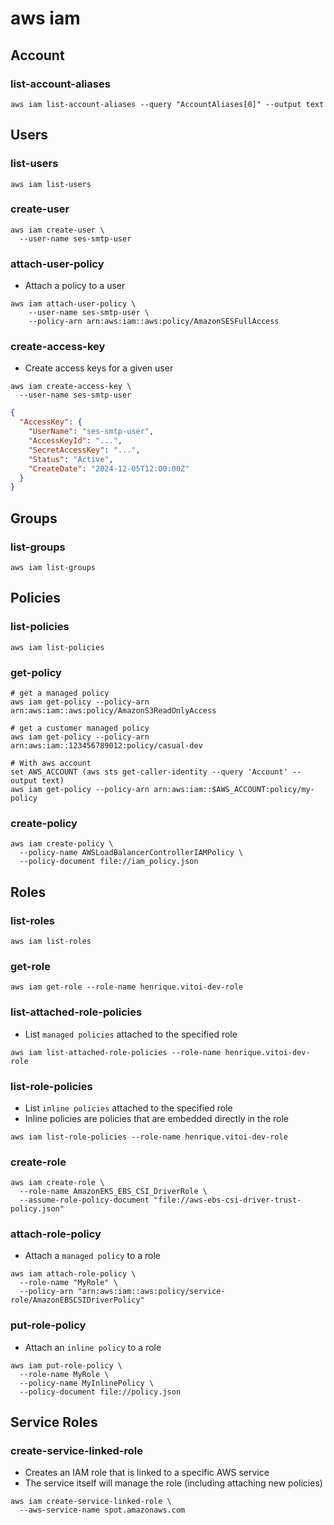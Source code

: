 # aws iam

## Account

### list-account-aliases

```shell
aws iam list-account-aliases --query "AccountAliases[0]" --output text
```

## Users

### list-users

```shell
aws iam list-users
```

### create-user

```shell
aws iam create-user \
  --user-name ses-smtp-user
```

### attach-user-policy

- Attach a policy to a user

```shell
aws iam attach-user-policy \
    --user-name ses-smtp-user \
    --policy-arn arn:aws:iam::aws:policy/AmazonSESFullAccess
```

### create-access-key

- Create access keys for a given user

```shell
aws iam create-access-key \
  --user-name ses-smtp-user
```

```json
{
  "AccessKey": {
    "UserName": "ses-smtp-user",
    "AccessKeyId": "...",
    "SecretAccessKey": "...",
    "Status": "Active",
    "CreateDate": "2024-12-05T12:00:00Z"
  }
}
```

## Groups

### list-groups

```shell
aws iam list-groups
```

## Policies

### list-policies

```shell
aws iam list-policies
```

### get-policy

```shell
# get a managed policy
aws iam get-policy --policy-arn arn:aws:iam::aws:policy/AmazonS3ReadOnlyAccess

# get a customer managed policy
aws iam get-policy --policy-arn arn:aws:iam::123456789012:policy/casual-dev

# With aws account
set AWS_ACCOUNT (aws sts get-caller-identity --query 'Account' --output text)
aws iam get-policy --policy-arn arn:aws:iam::$AWS_ACCOUNT:policy/my-policy
```

### create-policy

```shell
aws iam create-policy \
  --policy-name AWSLoadBalancerControllerIAMPolicy \
  --policy-document file://iam_policy.json
```

## Roles

### list-roles

```shell
aws iam list-roles
```

### get-role

```shell
aws iam get-role --role-name henrique.vitoi-dev-role
```

### list-attached-role-policies

- List `managed policies` attached to the specified role

```shell
aws iam list-attached-role-policies --role-name henrique.vitoi-dev-role
```

### list-role-policies

- List `inline policies` attached to the specified role
- Inline policies are policies that are embedded directly in the role

```shell
aws iam list-role-policies --role-name henrique.vitoi-dev-role
```

### create-role

```shell
aws iam create-role \
  --role-name AmazonEKS_EBS_CSI_DriverRole \
  --assume-role-policy-document "file://aws-ebs-csi-driver-trust-policy.json"
```

### attach-role-policy

- Attach a `managed policy` to a role

```shell
aws iam attach-role-policy \
  --role-name "MyRole" \
  --policy-arn "arn:aws:iam::aws:policy/service-role/AmazonEBSCSIDriverPolicy"
```

### put-role-policy

- Attach an `inline policy` to a role

```shell
aws iam put-role-policy \
  --role-name MyRole \
  --policy-name MyInlinePolicy \
  --policy-document file://policy.json
```

## Service Roles

### create-service-linked-role

- Creates an IAM role that is linked to a specific AWS service
- The service itself will manage the role (including attaching new policies)

```shell
aws iam create-service-linked-role \
  --aws-service-name spot.amazonaws.com
```
